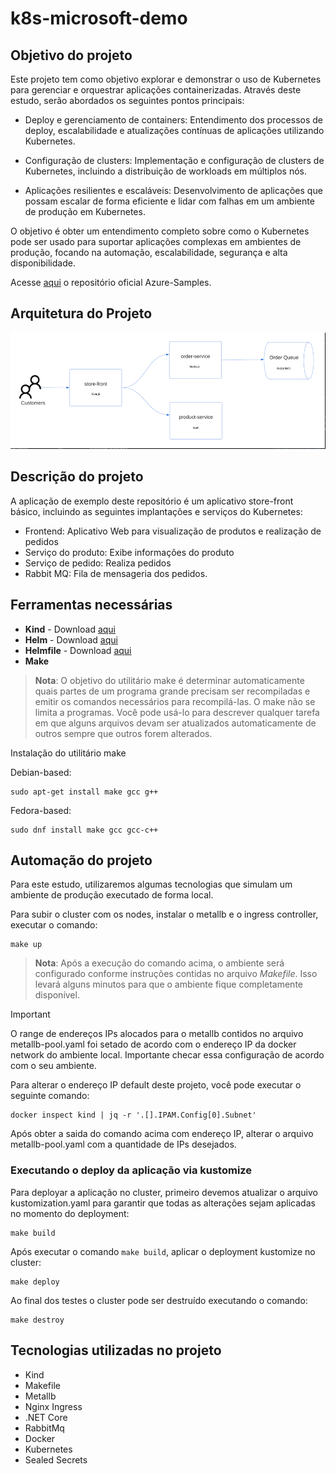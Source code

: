# k8s-microsoft-demo
## Objetivo do projeto

Este projeto tem como objetivo explorar e demonstrar o uso de Kubernetes para gerenciar e orquestrar aplicações containerizadas. Através deste estudo, serão abordados os seguintes pontos principais:

* Deploy e gerenciamento de containers: Entendimento dos processos de deploy, escalabilidade e atualizações contínuas de aplicações utilizando Kubernetes.

* Configuração de clusters: Implementação e configuração de clusters de Kubernetes, incluindo a distribuição de workloads em múltiplos nós.

* Aplicações resilientes e escaláveis: Desenvolvimento de aplicações que possam escalar de forma eficiente e lidar com falhas em um ambiente de produção em Kubernetes.

O objetivo é obter um entendimento completo sobre como o Kubernetes pode ser usado para suportar aplicações complexas em ambientes de produção, focando na automação, escalabilidade, segurança e alta disponibilidade.

Acesse [aqui](https://github.com/Azure-Samples) o repositório oficial Azure-Samples.

## Arquitetura do Projeto

![Imagem](architecture/sample.png)

## Descrição do projeto

A aplicação de exemplo deste repositório é um aplicativo store-front básico, incluindo as seguintes implantações e serviços do Kubernetes:

* Frontend: Aplicativo Web para visualização de produtos e realização de pedidos
* Serviço do produto: Exibe informações do produto
* Serviço de pedido: Realiza pedidos
* Rabbit MQ: Fila de mensageria dos pedidos.

## Ferramentas necessárias

* **Kind** - Download [aqui](https://kind.sigs.k8s.io/docs/user/quick-start/#installation)
* **Helm** - Download [aqui](https://helm.sh/docs/intro/install/)
* **Helmfile** - Download [aqui](https://github.com/helmfile/helmfile)
* **Make** 
> **Nota**: O objetivo do utilitário make é determinar automaticamente quais partes de um programa grande precisam ser recompiladas e emitir os comandos necessários para recompilá-las. O make não se limita a programas. Você pode usá-lo para descrever qualquer tarefa em que alguns arquivos devam ser atualizados automaticamente de outros sempre que outros forem alterados.

Instalação do utilitário make

Debian-based:

```
sudo apt-get install make gcc g++
```

Fedora-based:

```
sudo dnf install make gcc gcc-c++
```

## Automação do projeto

Para este estudo, utilizaremos algumas tecnologias que simulam um ambiente de produção executado de forma local.

Para subir o cluster com os nodes, instalar o metallb e o ingress controller, executar o comando:

```
make up
```

> **Nota**: Após a execução do comando acima, o ambiente será configurado conforme instruções contidas no arquivo _Makefile_. Isso levará alguns minutos para que o ambiente fique completamente disponível.

> [!IMPORTANT]
> O range de endereços IPs alocados para o metallb contidos no arquivo metallb-pool.yaml foi setado de acordo com o endereço IP da docker network do ambiente local. Importante checar essa configuração de acordo com o seu ambiente.

Para alterar o endereço IP default deste projeto, você pode executar o seguinte comando:

```
docker inspect kind | jq -r '.[].IPAM.Config[0].Subnet'
```

Após obter a saida do comando acima com endereço IP, alterar o arquivo metallb-pool.yaml com a quantidade de IPs desejados.

### Executando o deploy da aplicação via kustomize

Para deployar a aplicação no cluster, primeiro devemos atualizar o arquivo kustomization.yaml para garantir que todas as alterações sejam aplicadas no momento do deployment:

```
make build
```

Após executar o comando `make build`, aplicar o deployment kustomize no cluster:

```
make deploy
```
Ao final dos testes o cluster pode ser destruído executando o comando:

```
make destroy
```

## Tecnologias utilizadas no projeto

* Kind
* Makefile
* Metallb
* Nginx Ingress
* .NET Core
* RabbitMq
* Docker
* Kubernetes
* Sealed Secrets